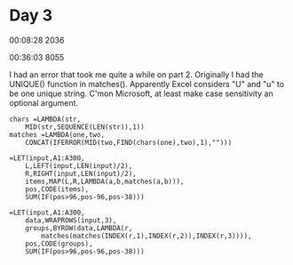# Day 3
00:08:28  2036

00:36:03   8055

I had an error that took me quite a while on part 2.
Originally I had the UNIQUE() function in matches().
Apparently Excel considers "U" and "u" to be one unique string.
C'mon Microsoft, at least make case sensitivity an optional argument.

    chars =LAMBDA(str,
        MID(str,SEQUENCE(LEN(str)),1))
    matches =LAMBDA(one,two,
        CONCAT(IFERROR(MID(two,FIND(chars(one),two),1),"")))
    
    =LET(input,A1:A300,
        L,LEFT(input,LEN(input)/2),
        R,RIGHT(input,LEN(input)/2),
        items,MAP(L,R,LAMBDA(a,b,matches(a,b))),
        pos,CODE(items),
        SUM(IF(pos>96,pos-96,pos-38)))

    =LET(input,A1:A300,
        data,WRAPROWS(input,3),
        groups,BYROW(data,LAMBDA(r,
            matches(matches(INDEX(r,1),INDEX(r,2)),INDEX(r,3)))),
        pos,CODE(groups),
        SUM(IF(pos>96,pos-96,pos-38)))
